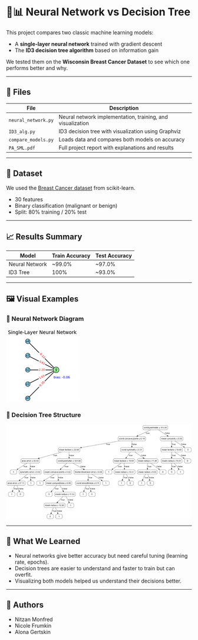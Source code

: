 # 🧠📊 Neural Network vs Decision Tree

This project compares two classic machine learning models:

* A **single-layer neural network** trained with gradient descent
* The **ID3 decision tree algorithm** based on information gain

We tested them on the **Wisconsin Breast Cancer Dataset** to see which one performs better and why.

---

## 📂 Files

| File                | Description                                                |
| ------------------- | ---------------------------------------------------------- |
| `neural_network.py` | Neural network implementation, training, and visualization |
| `ID3_alg.py`        | ID3 decision tree with visualization using Graphviz        |
| `compare_models.py` | Loads data and compares both models on accuracy            |
| `PA_SML.pdf`        | Full project report with explanations and results          |

---

## 🧪 Dataset

We used the [Breast Cancer dataset](https://scikit-learn.org/stable/modules/generated/sklearn.datasets.load_breast_cancer.html) from scikit-learn.

* 30 features
* Binary classification (malignant or benign)
* Split: 80% training / 20% test

---

## 📈 Results Summary

| Model          | Train Accuracy | Test Accuracy |
| -------------- | -------------- | ------------- |
| Neural Network | \~99.0%        | \~97.0%       |
| ID3 Tree       | 100%           | \~93.0%       |

---

## 🖼 Visual Examples

### 🧠 Neural Network Diagram

![Neural Network Diagram](images/nn_visual.png)

### 🌳 Decision Tree Structure

![Decision Tree Graph](images/id3_tree.png)

---

## 📌 What We Learned

* Neural networks give better accuracy but need careful tuning (learning rate, epochs).
* Decision trees are easier to understand and faster to train but can overfit.
* Visualizing both models helped us understand their decisions better.

---

## 👥 Authors

* Nitzan Monfred
* Nicole Frumkin
* Alona Gertskin
